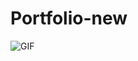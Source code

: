 # Portfolio-new
![GIF](https://github.com/Shahabgeravesh/Portfolio-new-main/blob/main/assets/Images/Shahab%20Geravesh%20-%20full-stack%20freelance%20software%20engineer.gif)
